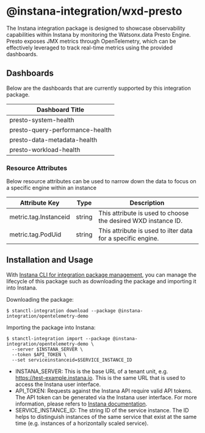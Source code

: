 # @instana-integration/wxd-presto

The Instana integration package is designed to showcase observability capabilities within Instana by monitoring the Watsonx.data Presto Engine. Presto exposes JMX metrics through OpenTelemetry, which can be effectively leveraged to track real-time metrics using the provided dashboards.

## Dashboards

Below are the dashboards that are currently supported by this integration package.

| Dashboard Title    | 
|-------------------|
| presto-system-health 
| presto-query-performance-health
| presto-data-metadata-health
| presto-workload-health

### Resource Attributes

Below resource attributes can be used to narrow down the data to focus on a specific engine within an instance 

| Attribute Key              | Type |  Description           |
|----------------------------|-------|------------------------|
| metric.tag.Instanceid       | string  | This attribute is used to choose the desired WXD instance ID.  |
| metric.tag.PodUid      | string  | This attribute is used to ilter data for a specific engine.  |

## Installation and Usage

With [Instana CLI for integration package management](https://github.com/instana/observability-as-code?tab=readme-ov-file#instana-cli-for-integration-package-management), you can manage the lifecycle of this package such as downloading the package and importing it into Instana.

Downloading the package:

```shell
$ stanctl-integration download --package @instana-integration/opentelemetry-demo
```

Importing the package into Instana:

```shell
$ stanctl-integration import --package @instana-integration/opentelemetry-demo \
  --server $INSTANA_SERVER \
  --token $API_TOKEN \
  --set serviceinstanceid=$SERVICE_INSTANCE_ID
```

- INSTANA_SERVER: This is the base URL of a tenant unit, e.g. https://test-example.instana.io. This is the same URL that is used to access the Instana user interface.
- API_TOKEN: Requests against the Instana API require valid API tokens. The API token can be generated via the Instana user interface. For more information, please refers to [Instana documentation](https://www.ibm.com/docs/en/instana-observability/current?topic=apis-instana-rest-api#usage-of-api-token).
- SERVICE_INSTANCE_ID: The string ID of the service instance. The ID helps to distinguish instances of the same service that exist at the same time (e.g. instances of a horizontally scaled service).
